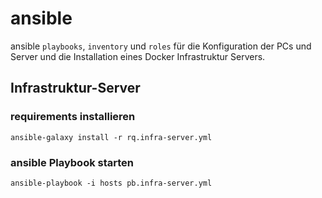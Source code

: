 # ansible

ansible `playbooks`, `inventory` und `roles`  für die Konfiguration der PCs und Server und die Installation eines Docker Infrastruktur Servers.

## Infrastruktur-Server

### requirements installieren

`ansible-galaxy install -r rq.infra-server.yml`

### ansible Playbook starten

`ansible-playbook -i hosts pb.infra-server.yml`
